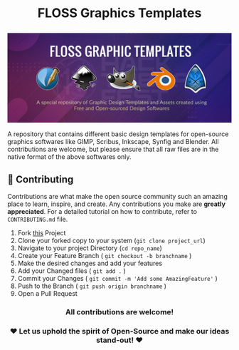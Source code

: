 # <p align="center"> FLOSS Graphics Templates </p>

<img src = "assets/Banner.jpg" >

A repository that contains different basic design templates for open-source graphics softwares like GIMP, Scribus, Inkscape, Synfig and Blender. All contributions are welcome, but please ensure that all raw files are in the native format of the above softwares only.

<!-- CONTRIBUTING -->

## 📌 Contributing

Contributions are what make the open source community such an amazing place to learn, inspire, and create. Any contributions you make are **greatly appreciated**. For a detailed tutorial on how to contribute, refer to `CONTRIBUTING.md` file.

1. Fork [this](https://github.com/anubhab1710/FLOSS-Graphics-Templates/) Project 
2. Clone your forked copy to your system (`git clone project_url`)
3. Navigate to your project Directory (`cd repo_name`)
4. Create your Feature Branch ( `git checkout -b branchname` )
5. Make the desired changes and add your features
6. Add your Changed files ( `git add .` )
7. Commit your Changes ( `git commit -m 'Add some AmazingFeature'` )
8. Push to the Branch ( `git push origin branchname` )
9. Open a Pull Request


 ### <div align = "center">All contributions are welcome!</div>
 ### <div align = "center">❤ Let us uphold the spirit of Open-Source and make our ideas stand-out! ❤</div>
